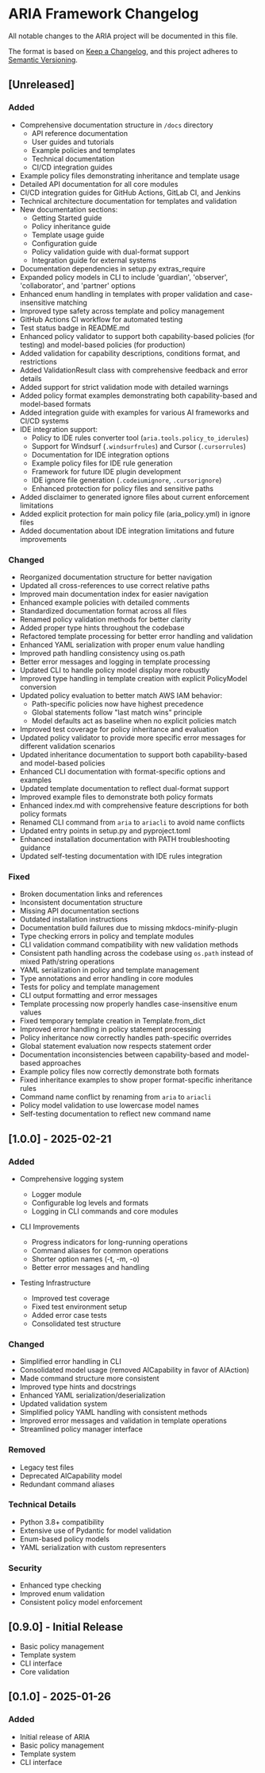 # ARIA Framework Changelog

All notable changes to the ARIA project will be documented in this file.

The format is based on [Keep a Changelog](https://keepachangelog.com/en/1.0.0/),
and this project adheres to [Semantic Versioning](https://semver.org/spec/v2.0.0.html).

## [Unreleased]

### Added
- Comprehensive documentation structure in `/docs` directory
  - API reference documentation
  - User guides and tutorials
  - Example policies and templates
  - Technical documentation
  - CI/CD integration guides
- Example policy files demonstrating inheritance and template usage
- Detailed API documentation for all core modules
- CI/CD integration guides for GitHub Actions, GitLab CI, and Jenkins
- Technical architecture documentation for templates and validation
- New documentation sections:
  - Getting Started guide
  - Policy inheritance guide
  - Template usage guide
  - Configuration guide
  - Policy validation guide with dual-format support
  - Integration guide for external systems
- Documentation dependencies in setup.py extras_require
- Expanded policy models in CLI to include 'guardian', 'observer', 'collaborator', and 'partner' options
- Enhanced enum handling in templates with proper validation and case-insensitive matching
- Improved type safety across template and policy management
- GitHub Actions CI workflow for automated testing
- Test status badge in README.md
- Enhanced policy validator to support both capability-based policies (for testing) and model-based policies (for production)
- Added validation for capability descriptions, conditions format, and restrictions
- Added ValidationResult class with comprehensive feedback and error details
- Added support for strict validation mode with detailed warnings
- Added policy format examples demonstrating both capability-based and model-based formats
- Added integration guide with examples for various AI frameworks and CI/CD systems
- IDE integration support:
  - Policy to IDE rules converter tool (`aria.tools.policy_to_iderules`)
  - Support for Windsurf (`.windsurfrules`) and Cursor (`.cursorrules`)
  - Documentation for IDE integration options
  - Example policy files for IDE rule generation
  - Framework for future IDE plugin development
  - IDE ignore file generation (`.codeiumignore`, `.cursorignore`)
  - Enhanced protection for policy files and sensitive paths
- Added disclaimer to generated ignore files about current enforcement limitations
- Added explicit protection for main policy file (aria_policy.yml) in ignore files
- Added documentation about IDE integration limitations and future improvements

### Changed
- Reorganized documentation structure for better navigation
- Updated all cross-references to use correct relative paths
- Improved main documentation index for easier navigation
- Enhanced example policies with detailed comments
- Standardized documentation format across all files
- Renamed policy validation methods for better clarity
- Added proper type hints throughout the codebase
- Refactored template processing for better error handling and validation
- Enhanced YAML serialization with proper enum value handling
- Improved path handling consistency using os.path
- Better error messages and logging in template processing
- Updated CLI to handle policy model display more robustly
- Improved type handling in template creation with explicit PolicyModel conversion
- Updated policy evaluation to better match AWS IAM behavior:
  - Path-specific policies now have highest precedence
  - Global statements follow "last match wins" principle
  - Model defaults act as baseline when no explicit policies match
- Improved test coverage for policy inheritance and evaluation
- Updated policy validator to provide more specific error messages for different validation scenarios
- Updated inheritance documentation to support both capability-based and model-based policies
- Enhanced CLI documentation with format-specific options and examples
- Updated template documentation to reflect dual-format support
- Improved example files to demonstrate both policy formats
- Enhanced index.md with comprehensive feature descriptions for both policy formats
- Renamed CLI command from `aria` to `ariacli` to avoid name conflicts
- Updated entry points in setup.py and pyproject.toml
- Enhanced installation documentation with PATH troubleshooting guidance
- Updated self-testing documentation with IDE rules integration

### Fixed
- Broken documentation links and references
- Inconsistent documentation structure
- Missing API documentation sections
- Outdated installation instructions
- Documentation build failures due to missing mkdocs-minify-plugin
- Type checking errors in policy and template modules
- CLI validation command compatibility with new validation methods
- Consistent path handling across the codebase using `os.path` instead of mixed Path/string operations
- YAML serialization in policy and template management
- Type annotations and error handling in core modules
- Tests for policy and template management
- CLI output formatting and error messages
- Template processing now properly handles case-insensitive enum values
- Fixed temporary template creation in Template.from_dict
- Improved error handling in policy statement processing
- Policy inheritance now correctly handles path-specific overrides
- Global statement evaluation now respects statement order
- Documentation inconsistencies between capability-based and model-based approaches
- Example policy files now correctly demonstrate both formats
- Fixed inheritance examples to show proper format-specific inheritance rules
- Command name conflict by renaming from `aria` to `ariacli`
- Policy model validation to use lowercase model names
- Self-testing documentation to reflect new command name

## [1.0.0] - 2025-02-21

### Added
- Comprehensive logging system
  * Logger module
  * Configurable log levels and formats
  * Logging in CLI commands and core modules

- CLI Improvements
  * Progress indicators for long-running operations
  * Command aliases for common operations
  * Shorter option names (-t, -m, -o)
  * Better error messages and handling

- Testing Infrastructure
  * Improved test coverage
  * Fixed test environment setup
  * Added error case tests
  * Consolidated test structure

### Changed
- Simplified error handling in CLI
- Consolidated model usage (removed AICapability in favor of AIAction)
- Made command structure more consistent
- Improved type hints and docstrings
- Enhanced YAML serialization/deserialization
- Updated validation system
- Simplified policy YAML handling with consistent methods
- Improved error messages and validation in template operations
- Streamlined policy manager interface

### Removed
- Legacy test files
- Deprecated AICapability model
- Redundant command aliases

### Technical Details
- Python 3.8+ compatibility
- Extensive use of Pydantic for model validation
- Enum-based policy models
- YAML serialization with custom representers

### Security
- Enhanced type checking
- Improved enum validation
- Consistent policy model enforcement

## [0.9.0] - Initial Release

- Basic policy management
- Template system
- CLI interface
- Core validation

## [0.1.0] - 2025-01-26

### Added
- Initial release of ARIA
- Basic policy management
- Template system
- CLI interface